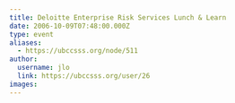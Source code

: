 ```yaml
---
title: Deloitte Enterprise Risk Services Lunch & Learn 
date: 2006-10-09T07:48:00.000Z
type: event
aliases:
  - https://ubccsss.org/node/511
author:
  username: jlo
  link: https://ubccsss.org/user/26
images:
---
```


